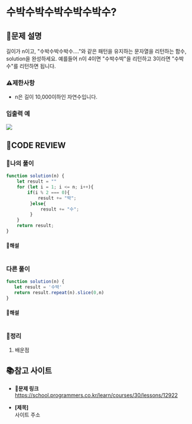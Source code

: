 # 수박수박수박수박수박수?


## **📝문제 설명**
길이가 n이고, "수박수박수박수...."와 같은 패턴을 유지하는 문자열을 리턴하는 함수, solution을 완성하세요. 예를들어 n이 4이면 "수박수박"을 리턴하고 3이라면 "수박수"를 리턴하면 됩니다.
### **⚠제한사항**
- n은 길이 10,000이하인 자연수입니다.
### **입출력 예**
![](https://velog.velcdn.com/images/ssori0421/post/28cd4074-53cb-4813-90b1-8c91e6d1487c/image.png)
## **🧐CODE REVIEW**
### **🧾나의 풀이**

```js
function solution(n) {
    let result = ""
    for (let i = 1; i <= n; i++){
        if(i % 2 === 0){
            result += "박";
         }else{
             result += "수";
         }
    }
    return result;
}

```

#### **📝해설**

```js
```

### **다른 풀이**

```js
function solution(n) {
   let result = '수박'
   return result.repeat(n).slice(0,n)
}
```

#### **📝해설**

```js
```

### **🔖정리**

1. 배운점

## 📚참고 사이트

- **🔗문제 링크**<br/>
https://school.programmers.co.kr/learn/courses/30/lessons/12922

- **[제목]**<br/>
사이트 주소
